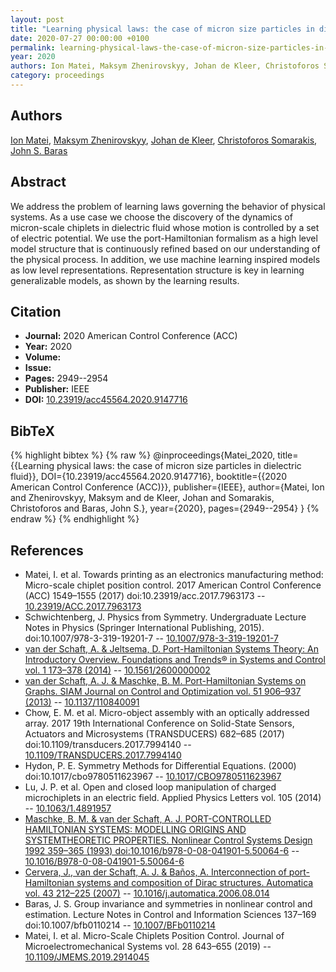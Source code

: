 ```yaml
---
layout: post
title: "Learning physical laws: the case of micron size particles in dielectric fluid"
date: 2020-07-27 00:00:00 +0100
permalink: learning-physical-laws-the-case-of-micron-size-particles-in-dielectric-fluid
year: 2020
authors: Ion Matei, Maksym Zhenirovskyy, Johan de Kleer, Christoforos Somarakis, John S. Baras
category: proceedings
---
```

 
## Authors
[Ion Matei](authors/ion-matei), [Maksym Zhenirovskyy](authors/maksym-zhenirovskyy), [Johan de Kleer](authors/johan-de-kleer), [Christoforos Somarakis](authors/christoforos-somarakis), [John S. Baras](authors/john-s-baras)
 
## Abstract
We address the problem of learning laws governing the behavior of physical systems. As a use case we choose the discovery of the dynamics of micron-scale chiplets in dielectric fluid whose motion is controlled by a set of electric potential. We use the port-Hamiltonian formalism as a high level model structure that is continuously refined based on our understanding of the physical process. In addition, we use machine learning inspired models as low level representations. Representation structure is key in learning generalizable models, as shown by the learning results.
 
## Citation
- **Journal:** 2020 American Control Conference (ACC)
- **Year:** 2020
- **Volume:** 
- **Issue:** 
- **Pages:** 2949--2954
- **Publisher:** IEEE
- **DOI:** [10.23919/acc45564.2020.9147716](https://doi.org/10.23919/acc45564.2020.9147716)
 
## BibTeX
{% highlight bibtex %}
{% raw %}
@inproceedings{Matei_2020,
  title={{Learning physical laws: the case of micron size particles in dielectric fluid}},
  DOI={10.23919/acc45564.2020.9147716},
  booktitle={{2020 American Control Conference (ACC)}},
  publisher={IEEE},
  author={Matei, Ion and Zhenirovskyy, Maksym and de Kleer, Johan and Somarakis, Christoforos and Baras, John S.},
  year={2020},
  pages={2949--2954}
}
{% endraw %}
{% endhighlight %}
 
## References
- Matei, I. et al. Towards printing as an electronics manufacturing method: Micro-scale chiplet position control. 2017 American Control Conference (ACC) 1549–1555 (2017) doi:10.23919/acc.2017.7963173 -- [10.23919/ACC.2017.7963173](https://doi.org/10.23919/ACC.2017.7963173)
- Schwichtenberg, J. Physics from Symmetry. Undergraduate Lecture Notes in Physics (Springer International Publishing, 2015). doi:10.1007/978-3-319-19201-7 -- [10.1007/978-3-319-19201-7](https://doi.org/10.1007/978-3-319-19201-7)
- [van der Schaft, A. & Jeltsema, D. Port-Hamiltonian Systems Theory: An Introductory Overview. Foundations and Trends® in Systems and Control vol. 1 173–378 (2014)](port-hamiltonian-systems-theory-an-introductory-overview-journal) -- [10.1561/2600000002](https://doi.org/10.1561/2600000002)
- [van der Schaft, A. J. & Maschke, B. M. Port-Hamiltonian Systems on Graphs. SIAM Journal on Control and Optimization vol. 51 906–937 (2013)](port-hamiltonian-systems-on-graphs) -- [10.1137/110840091](https://doi.org/10.1137/110840091)
- Chow, E. M. et al. Micro-object assembly with an optically addressed array. 2017 19th International Conference on Solid-State Sensors, Actuators and Microsystems (TRANSDUCERS) 682–685 (2017) doi:10.1109/transducers.2017.7994140 -- [10.1109/TRANSDUCERS.2017.7994140](https://doi.org/10.1109/TRANSDUCERS.2017.7994140)
- Hydon, P. E. Symmetry Methods for Differential Equations. (2000) doi:10.1017/cbo9780511623967 -- [10.1017/CBO9780511623967](https://doi.org/10.1017/CBO9780511623967)
- Lu, J. P. et al. Open and closed loop manipulation of charged microchiplets in an electric field. Applied Physics Letters vol. 105 (2014) -- [10.1063/1.4891957](https://doi.org/10.1063/1.4891957)
- [Maschke, B. M. & van der Schaft, A. J. PORT-CONTROLLED HAMILTONIAN SYSTEMS: MODELLING ORIGINS AND SYSTEMTHEORETIC PROPERTIES. Nonlinear Control Systems Design 1992 359–365 (1993) doi:10.1016/b978-0-08-041901-5.50064-6](port-controlled-hamiltonian-systems-modelling-origins-and-systemtheoretic-properties-93) -- [10.1016/B978-0-08-041901-5.50064-6](https://doi.org/10.1016/B978-0-08-041901-5.50064-6)
- [Cervera, J., van der Schaft, A. J. & Baños, A. Interconnection of port-Hamiltonian systems and composition of Dirac structures. Automatica vol. 43 212–225 (2007)](interconnection-of-port-hamiltonian-systems-and-composition-of-dirac-structures) -- [10.1016/j.automatica.2006.08.014](https://doi.org/10.1016/j.automatica.2006.08.014)
- Baras, J. S. Group invariance and symmetries in nonlinear control and estimation. Lecture Notes in Control and Information Sciences 137–169 doi:10.1007/bfb0110214 -- [10.1007/BFb0110214](https://doi.org/10.1007/BFb0110214)
- Matei, I. et al. Micro-Scale Chiplets Position Control. Journal of Microelectromechanical Systems vol. 28 643–655 (2019) -- [10.1109/JMEMS.2019.2914045](https://doi.org/10.1109/JMEMS.2019.2914045)

